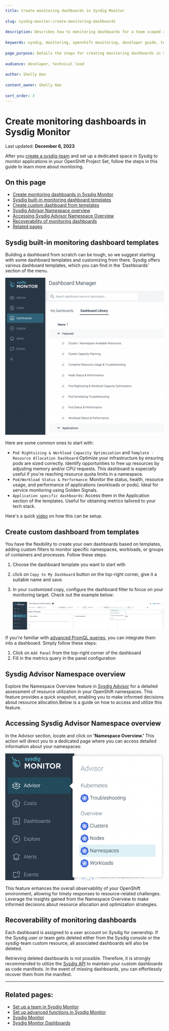 ```yaml
---
title: Create monitoring dashboards in Sysdig Monitor

slug: sysdig-monitor-create-monitoring-dashboards

description: Describes how to monitoring dashboards for a team scoped applications in Sysdig Monitor.

keywords: sysdig, monitoring, openshift monitoring, developer guide, team guide, team, configure, monitoring dashboards, dashboard templates

page_purpose: Details the steps for creating monitoring dashboards in Sysdig Monitor.

audience: developer, technical lead

author: Shelly Han

content_owner: Shelly Han

sort_order: 3
---
```


# Create monitoring dashboards in Sysdig Monitor
Last updated: **December 6, 2023**

After you  [create a sysdig-team](../app-monitoring/sysdig-monitor-setup-team.md) and set up a dedicated space in Sysdig to monitor applications in your OpenShift Project Set, follow the steps in this guide to learn more about monitoring.

## On this page

- [Create monitoring dashboards in Sysdig Monitor](#create-monitoring-dashboards-in-sysdig-monitor)
- [Sysdig built-in monitoring dashboard templates](#sysdig-built-in-monitoring-dashboard-templates)
- [Create custom dashboard from templates](#create-custom-dashboard-from-templates)
- [Sysdig Advisor Namespace overview](#sysdig-advisor-namespace-overview)
- [Accessing Sysdig Advisor Namespace Overview](#accessing-sysdig-advisor-namespace-overview)
- [Recoverability of monitoring dashboards](#recoverability-of-monitoring-dashboards)
- [Related pages](#related-pages)

## Sysdig built-in monitoring dashboard templates

Building a dashboard from scratch can be tough, so we suggest starting with some dashboard templates and customizing from there. Sysdig offers various dashboard templates, which you can find in the 'Dashboards' section of the menu.

![List of default dashboard templates](../../images/sysdig-team-dashboard-templates.png)

Here are some common ones to start with:

- `Pod Rightsizing & Workload Capacity Optimization` and `Template - Resource Allocation Dashboard`:Optimize your infrastructure by ensuring pods are sized correctly. Identify opportunities to free up resources by adjusting memory and/or CPU requests. This dashboard is especially useful if you're reaching resource quota limits in a namespace.
- `Pod/Workload Status & Performance`: Monitor the status, health, resource usage, and performance of applications (workloads or pods). Ideal for service monitoring using Golden Signals.
- `Application specific dashboards`: Access them in the Application section of the templates. Useful for obtaining metrics tailored to your tech stack.

Here's a quick [video](https://www.youtube.com/watch?v=K4rkSCSq3C4&list=PL9CV_8JBQHiorxwU-2nA8aqM4KTzdCnfg&index=24) on how this can be setup.

## Create custom dashboard from templates

You have the flexibility to create your own dashboards based on templates, adding custom filters to monitor specific namespaces, workloads, or groups of containers and processes. Follow these steps:

1. Choose the dashboard template you want to start with
2.  click on `Copy to My Dashboard` button on the top-right corner, give it a suitable name and save.
3. In your customized copy, configure the dashboard filter to focus on your monitoring target. Check out the example below:

    ![Filter the dashboard to monitor on API component in production namespace](../../images/sysdig-team-dashboard-filter.png)

If you're familiar with  [advanced PromQL queries](./sysdig-monitor-set-up-advanced-functions.md), you can integrate them into a dashboard. Simply follow these steps: 

1. Click on `Add Panel` from the top-right corner of the dashboard
2.  Fill in the metrics query in the panel configuration

## Sysdig Advisor Namespace overview

Explore the Namespace Overview feature in [Sysdig Advisor](https://docs.sysdig.com/en/docs/sysdig-monitor/advisor/overview/namespaces-data/) for a detailed assessment of resource utilization in your OpenShift namespaces. This feature provides a quick snapshot, enabling you to make informed decisions about resource allocation.Below is a guide on how to access and utilize this feature.

## Accessing Sysdig Advisor Namespace overview

In the Advisor section, locate and click on **'Namespace Overview.'** This action will direct you to a dedicated page where you can access detailed information about your namespaces:

   ![Accessing Sysdig Advisor Namespace Overview](../../images/sysdig-team-advisor.png)

This feature enhances the overall observability of your OpenShift environment, allowing for timely responses to resource-related challenges. Leverage the insights gained from the Namespace Overview to make informed decisions about resource allocation and optimization strategies.

## Recoverability of monitoring dashboards

Each dashboard is assigned to a user account on Sysdig for ownership. If the Sysdig user or team gets deleted either from the Sysdig console or the sysdig-team custom resource, all associated dashboards will also be deleted.

Retrieving deleted dashboards is not possible.  Therefore, it is strongly recommended to utilize the [Sysdig API](https://docs.sysdig.com/en/docs/developer-tools/sysdig-rest-api-conventions/) to maintain your custom dashboards as code manifests. In the event of missing dashboards, you can effortlessly recover them from the manifest.

---
## Related pages:
- [Set up a team in Sysdig Monitor](../app-monitoring/sysdig-monitor-setup-team.md)
- [Set up advanced functions in Sysdig Monitor](../app-monitoring/sysdig-monitor-set-up-advanced-functions.md)
- [Sysdig Monitor](https://docs.sysdig.com/en/sysdig-monitor.html)
- [Sysdig Monitor Dashboards](https://docs.sysdig.com/en/dashboards.html)

